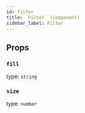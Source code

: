 ```yaml
---
id: filter
title: `Filter` (component)
sidebar_label: Filter
---
```



Props
-----

### `fill`

type: `string`


### `size`

type: `number`

